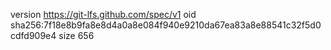 version https://git-lfs.github.com/spec/v1
oid sha256:7f18e8b9fa8e8d4a0a8e084f940e9210da67ea83a8e88541c32f5d0cdfd909e4
size 656

